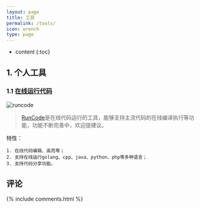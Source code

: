 ```yaml
---
layout: page
title: 工具
permalink: /tools/
icon: wrench
type: page
---
```


* content
{:toc}

## 1. 个人工具

### 1.1 [在线运行代码](https://www.lovemototrip.com/tools/runcode)

<img src="{{site.baseurl}}/assets/tools/runcode.png"  alt="runcode" />

> [RunCode](https://www.lovemototrip.com/tools/runcode)是在线代码运行的工具，能够支持主流代码的在线编译执行等功能，功能不断完善中，欢迎提建议。

特性：

    1. 在线代码编辑、高亮等；
    2. 支持在线运行golang、cpp、java、python、php等多种语言；
    3. 支持代码分享功能。


## 评论

{% include comments.html %}
